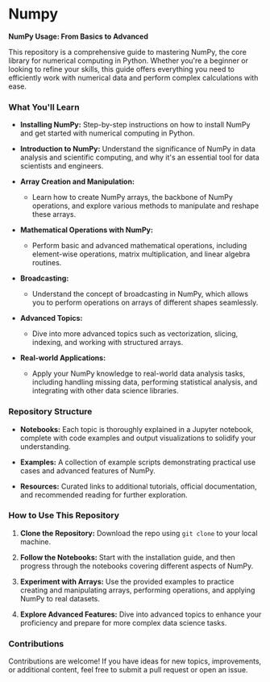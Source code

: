 # Numpy

**NumPy Usage: From Basics to Advanced**

This repository is a comprehensive guide to mastering NumPy, the core library for numerical computing in Python. Whether you're a beginner or looking to refine your skills, this guide offers everything you need to efficiently work with numerical data and perform complex calculations with ease.

### What You'll Learn

- **Installing NumPy:** Step-by-step instructions on how to install NumPy and get started with numerical computing in Python.
  
- **Introduction to NumPy:** Understand the significance of NumPy in data analysis and scientific computing, and why it's an essential tool for data scientists and engineers.
  
- **Array Creation and Manipulation:**
  - Learn how to create NumPy arrays, the backbone of NumPy operations, and explore various methods to manipulate and reshape these arrays.
  
- **Mathematical Operations with NumPy:**
  - Perform basic and advanced mathematical operations, including element-wise operations, matrix multiplication, and linear algebra routines.
  
- **Broadcasting:**
  - Understand the concept of broadcasting in NumPy, which allows you to perform operations on arrays of different shapes seamlessly.
  
- **Advanced Topics:**
  - Dive into more advanced topics such as vectorization, slicing, indexing, and working with structured arrays.
  
- **Real-world Applications:**
  - Apply your NumPy knowledge to real-world data analysis tasks, including handling missing data, performing statistical analysis, and integrating with other data science libraries.

### Repository Structure

- **Notebooks:** Each topic is thoroughly explained in a Jupyter notebook, complete with code examples and output visualizations to solidify your understanding.
  
- **Examples:** A collection of example scripts demonstrating practical use cases and advanced features of NumPy.
  
- **Resources:** Curated links to additional tutorials, official documentation, and recommended reading for further exploration.

### How to Use This Repository

1. **Clone the Repository:** Download the repo using `git clone` to your local machine.
  
2. **Follow the Notebooks:** Start with the installation guide, and then progress through the notebooks covering different aspects of NumPy.
  
3. **Experiment with Arrays:** Use the provided examples to practice creating and manipulating arrays, performing operations, and applying NumPy to real datasets.
  
4. **Explore Advanced Features:** Dive into advanced topics to enhance your proficiency and prepare for more complex data science tasks.

### Contributions

Contributions are welcome! If you have ideas for new topics, improvements, or additional content, feel free to submit a pull request or open an issue.

